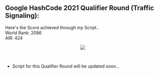 ## Google HashCode 2021 Qualifier Round (Traffic Signaling):

Here's the Score achieved through my Script.. <br>
World Rank: 2086 <br>
AIR: 424 <br>
<p align='center'>
	<img src='https://user-images.githubusercontent.com/72680045/109261448-d0f87900-7825-11eb-9c57-ed5ff219bc89.PNG'>
</p>
<br>

- Script for this Qualifier Round will be updated soon...  